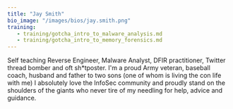 ```yaml
---
title: "Jay Smith"
bio_image: "/images/bios/jay.smith.png"
training:
   - training/gotcha_intro_to_malware_analysis.md
   - training/gotcha_intro_to_memory_forensics.md
---
```

Self teaching Reverse Engineer, Malware Analyst, DFIR practitioner, Twitter thread bomber and oft sh*tposter. I'm a proud Army veteran, baseball coach, husband and father to two sons (one of whom is living the con life with me) I absolutely love the InfoSec community and proudly stand on the shoulders of the giants who never tire of my needling for help, advice and guidance.